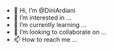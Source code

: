 - 👋 Hi, I’m @DiniArdiani
- 👀 I’m interested in ...
- 🌱 I’m currently learning ...
- 💞️ I’m looking to collaborate on ...
- 📫 How to reach me ...

<!---
DiniArdiani/DiniArdiani is a ✨ special ✨ repository because its `README.md` (this file) appears on your GitHub profile.
You can click the Preview link to take a look at your changes.
--->
